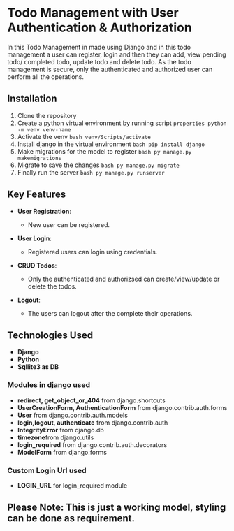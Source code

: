 # Todo Management with User Authentication & Authorization

In this Todo Management in made using Django and in this todo management a user can register, login and then they can add, view pending todo/ completed todo, update todo and delete todo.
As the todo management is secure, only the authenticated and authorized user can perform all the operations.

## Installation

1. Clone the repository
2. Create a python virtual environment by running script
   ```properties python -m venv venv-name ```
3. Activate the venv
   `bash venv/Scripts/activate`
4. Install django in the virtual environment
   `bash pip install django`
5. Make migrations for the model to register
   `bash py manage.py makemigrations`
6. Migrate to save the changes
   `bash py manage.py migrate`
7. Finally run the server
   `bash py manage.py runserver`

## Key Features

- **User Registration**:

  - New user can be registered.

- **User Login**:

  - Registered users can login using credentials.

- **CRUD Todos**:

  - Only the authenticated and authorizsed can create/view/update or delete the todos.

- **Logout**:
  - The users can logout after the complete their operations.

## Technologies Used

- **Django**
- **Python**
- **Sqllite3 as DB**

### Modules in django used

- **redirect, get_object_or_404** from django.shortcuts
- **UserCreationForm, AuthenticationForm** from django.contrib.auth.forms
- **User** from django.contrib.auth.models
- **login,logout, authenticate** from django.contrib.auth
- **IntegrityError** from django.db
- **timezone**from django.utils
- **login_required** from django.contrib.auth.decorators
- **ModelForm** from django.forms

### Custom Login Url used

- **LOGIN_URL** for login_required module

## **Please Note**: This is just a working model, styling can be done as requirement.
